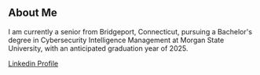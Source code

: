 ## About Me
I am currently a senior from Bridgeport, Connecticut, pursuing a Bachelor's degree in Cybersecurity Intelligence Management at Morgan State University, with an anticipated graduation year of 2025.

[Linkedin Profile]((https://www.linkedin.com/in/aisha-osei-zulu-a345b3274/))

